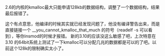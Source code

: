 2.6的内核的kmalloc最大只能申请128kb的数据结构，调整了一个数据结构，结果最后报错了。

这个有点意思，他编译的时候其实就已经发现问题了，他没有编译警告出来，而是直接链接一个 __you_cannot_kmalloc_that_much 的符号（readelf -s 可以看到），等你insmod的时候才报错。
新的3.10的应该没这么敏感了吧，上次特意在3.10 的64bit系统上测试了一下kmalloc可以分配几兆的数据都是可以的了吧。以前这个128k的限制确实太小了。
